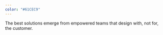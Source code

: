 ```yaml
---
color: "#61CEC9"
---
```

The best <span class="copy-new">solutions</span> emerge from <span class="copy-new">empowered teams 			that design with, not for, the customer.</span>

